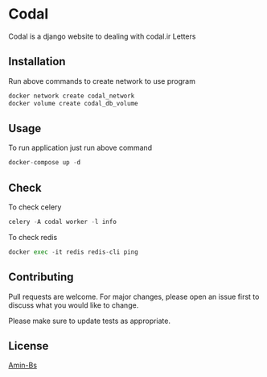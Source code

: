 # Codal

Codal is a django website to dealing with codal.ir Letters

## Installation

Run above commands to create network to use program

```bash
docker network create codal_network
docker volume create codal_db_volume
```

## Usage
To run application just run above command
```python
docker-compose up -d
```

## Check
To check celery
```python
celery -A codal worker -l info
```

To check redis
```python
docker exec -it redis redis-cli ping
```

## Contributing
Pull requests are welcome. For major changes, please open an issue first to discuss what you would like to change.

Please make sure to update tests as appropriate.

## License
[Amin-Bs](https://choosealicense.com/licenses/mit/)